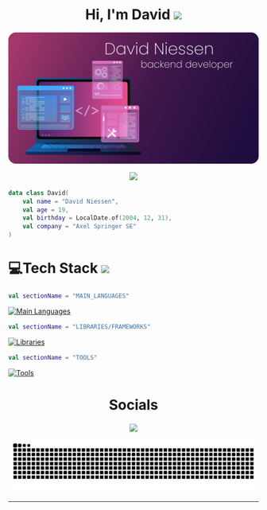 <h1 align="center"> Hi, I'm David <a href="#"><img src = "https://raw.githubusercontent.com/MartinHeinz/MartinHeinz/master/wave.gif" width = 30px><a/></h1>

<a href="#"><img src="https://github.com/DavidNiessen/DavidNiessen/blob/master/assets/svg/Group%207.png"/></a>

<p align="center">
	<a href="#">
		<img src="https://readme-typing-svg.demolab.com?font=Fira+Code&size=28&pause=1000&width=435&lines=Backend+Developer;Kotlin+%7C+Java;Spring+Framework&center=true">
	</a>
</p>

```kt
data class David(
	val name = "David Niessen",
	val age = 19,
	val birthday = LocalDate.of(2004, 12, 31),
	val company = "Axel Springer SE"
)
```

# 💻Tech Stack <a href="#"><img src = "https://media2.giphy.com/media/QssGEmpkyEOhBCb7e1/giphy.gif?cid=ecf05e47a0n3gi1bfqntqmob8g9aid1oyj2wr3ds3mg700bl&rid=giphy.gif" width = 32px></a>

<!-- https://skillicons.dev -->
```kt
val sectionName = "MAIN_LANGUAGES"
```
[![Main Languages](https://skillicons.dev/icons?i=kotlin,java,js,ts,html,css)](#)
```kt
val sectionName = "LIBRARIES/FRAMEWORKS"
```
[![Libraries](https://skillicons.dev/icons?i=spring,hibernate,react,redux,mongodb,mysql,postgres,sqlite,elasticsearch,sass)](#)
```kt
val sectionName = "TOOLS"
```
[![Tools](https://skillicons.dev/icons?i=idea,phpstorm,aws,cloudflare,git,github,githubactions,jenkins,gradle,maven,npm,pnpm,vite,nginx)](#)

<div align="center">
  <h1><b>Socials</b></h1>
  </div>
<p align="center">
<a href="https://discord.skillcode.dev" target="_blank"><img align="center" src="https://skillicons.dev/icons?i=discord" /></a>
	
<p>
<p align="center">
  <!-- https://platane.me/snk/ -->
  <a href="#"><img src="https://github.com/DavidNiessen/DavidNiessen/blob/output/github-contribution-grid-snake-dark.svg" alt="snake"></a>

</p>

---
